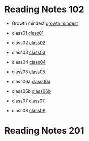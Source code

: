 # Reading Notes 102 #

* Growth mindest
[growth mindest](https://ayaabe95.github.io/readings/growth-midset)

* class01
[class01](https://ayaabe95.github.io/readings/class01)

* class02
[class02](https://ayaabe95.github.io/readings/class02)

* class03
[class03](https://ayaabe95.github.io/readings/class03)

* class04
[class04](https://ayaabe95.github.io/readings/class04)

* class05
[class05](https://ayaabe95.github.io/readings/class05)

* class06a
[class06a](https://ayaabe95.github.io/readings/class06a)

* class06b
[class06b](https://ayaabe95.github.io/readings/class06b)

* class07
[class07](https://ayaabe95.github.io/readings/class07)

* class08
[class08](https://ayaabe95.github.io/readings/class08)

# Reading Notes 201 #




